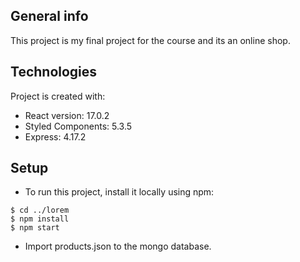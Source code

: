 ## General info

This project is my final project for the course and its an online shop.

## Technologies

Project is created with:

- React version: 17.0.2
- Styled Components: 5.3.5
- Express: 4.17.2

## Setup

- To run this project, install it locally using npm:

```
$ cd ../lorem
$ npm install
$ npm start
```

- Import products.json to the mongo database.
